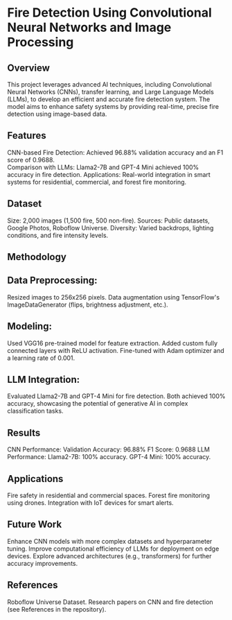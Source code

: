# Fire Detection Using Convolutional Neural Networks and Image Processing
## Overview
This project leverages advanced AI techniques, including Convolutional Neural Networks (CNNs), transfer learning, and Large Language Models (LLMs), to develop an efficient and accurate fire detection system. The model aims to enhance safety systems by providing real-time, precise fire detection using image-based data.

## Features
CNN-based Fire Detection: Achieved 96.88% validation accuracy and an F1 score of 0.9688.  
Comparison with LLMs:
Llama2-7B and GPT-4 Mini achieved 100% accuracy in fire detection.
Applications: Real-world integration in smart systems for residential, commercial, and forest fire monitoring.

## Dataset
Size: 2,000 images (1,500 fire, 500 non-fire).
Sources: Public datasets, Google Photos, Roboflow Universe.
Diversity: Varied backdrops, lighting conditions, and fire intensity levels.


## Methodology
## Data Preprocessing:
Resized images to 256x256 pixels.
Data augmentation using TensorFlow's ImageDataGenerator (flips, brightness adjustment, etc.).

## Modeling:
Used VGG16 pre-trained model for feature extraction.
Added custom fully connected layers with ReLU activation.
Fine-tuned with Adam optimizer and a learning rate of 0.001.

## LLM Integration:
Evaluated Llama2-7B and GPT-4 Mini for fire detection.
Both achieved 100% accuracy, showcasing the potential of generative AI in complex classification tasks.

## Results
CNN Performance:
Validation Accuracy: 96.88%
F1 Score: 0.9688
LLM Performance:
Llama2-7B: 100% accuracy.
GPT-4 Mini: 100% accuracy.

## Applications
Fire safety in residential and commercial spaces.
Forest fire monitoring using drones.
Integration with IoT devices for smart alerts.

## Future Work
Enhance CNN models with more complex datasets and hyperparameter tuning.
Improve computational efficiency of LLMs for deployment on edge devices.
Explore advanced architectures (e.g., transformers) for further accuracy improvements.

## References
Roboflow Universe Dataset.
Research papers on CNN and fire detection (see References in the repository).
